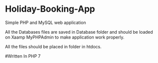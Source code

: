 # Holiday-Booking-App
Simple PHP and MySQL web application 

All the Databases files are saved in Database folder and should be loaded on Xaamp MyPHPAdmin to make application work properly.

All the files should be placed in folder in htdocs.



#Written In PHP 7
